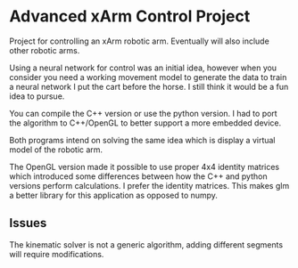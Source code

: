 # Advanced xArm Control Project

Project for controlling an xArm robotic arm. Eventually will also include other robotic arms.

Using a neural network for control was an initial idea, however when you consider you need a working movement model to generate the data to train a neural network I put the cart before the horse. I still think it would be a fun idea to pursue.

You can compile the C++ version or use the python version. I had to port the algorithm to C++/OpenGL to better support a more embedded device.

Both programs intend on solving the same idea which is display a virtual model of the robotic arm.

The OpenGL version made it possible to use proper 4x4 identity matrices which introduced some differences between how the C++ and python versions perform calculations. I prefer the identity matrices. This makes glm a better library for this application as opposed to numpy.

## Issues

The kinematic solver is not a generic algorithm, adding different segments will require modifications.